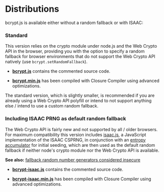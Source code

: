 Distributions
=============
bcrypt.js is available either without a random fallback or with ISAAC:

### Standard

This version relies on the crypto module under node.js and the Web Crypto API in the browser, providing you with the
option to specify a random fallback for browser environments that do not support the Web Crypto API natively (use
`bcrypt.setRandomFallback`).

* **[bcrypt.js](https://github.com/dcodeIO/bcrypt.js/blob/master/dist/bcrypt.js)**
  contains the commented source code.

* **[bcrypt.min.js](https://github.com/dcodeIO/bcrypt.js/blob/master/dist/bcrypt.min.js)**
  has been compiled with Closure Compiler using advanced optimizations.
  
The standard version, which is slightly smaller, is recommended if you are already using a Web Crypto API polyfill or
intend to not support anything else / intend to use a custom random fallback.

### Including ISAAC PRNG as default random fallback

The Web Crypto API is fairly new and not supported by all / older browsers. For maximum compatibility this version
includes [isaac.js](https://github.com/rubycon/isaac.js), a JavaScript implementation of the ISAAC CSPRNG, in conjunction
with an [entropy accumulator](https://github.com/dcodeIO/bcrypt.js/blob/master/src/bcrypt/prng/accum.js) for initial
seeding, which are then used as the default random fallback if neither node's crypto module nor the Web Crypto API is
available.

**See also:** [fallback random number generators considered insecure](https://github.com/dcodeIO/bcrypt.js/issues/16)

* **[bcrypt-isaac.js](https://github.com/dcodeIO/bcrypt.js/blob/master/dist/bcrypt-isaac.js)**
  contains the commented source code.

* **[bcrypt-isaac.min.js](https://github.com/dcodeIO/bcrypt.js/blob/master/dist/bcrypt-isaac.min.js)**
  has been compiled with Closure Compiler using advanced optimizations.
